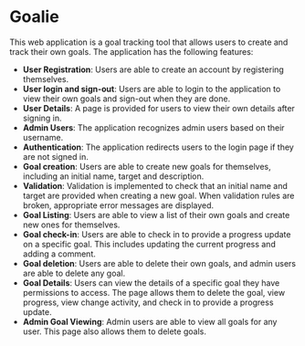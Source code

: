 # Goalie

This web application is a goal tracking tool that allows users to create and track their own goals. The application has the following features:
- 	**User Registration**: Users are able to create an account by registering themselves.
- 	**User login and sign-out**: Users are able to login to the application to view their own goals and sign-out when they are done.
- 	**User Details**: A page is provided for users to view their own details after signing in.
- 	**Admin Users**: The application recognizes admin users based on their username.
- 	**Authentication**: The application redirects users to the login page if they are not signed in.
- 	**Goal creation**: Users are able to create new goals for themselves, including an initial name, target and description.
- 	**Validation**: Validation is implemented to check that an initial name and target are provided when creating a new goal. When validation rules are broken, appropriate error messages are displayed.
- 	**Goal Listing**: Users are able to view a list of their own goals and create new ones for themselves.
- 	**Goal check-in**: Users are able to check in to provide a progress update on a specific goal. This includes updating the current progress and adding a comment.
- 	**Goal deletion**: Users are able to delete their own goals, and admin users are able to delete any goal.
- 	**Goal Details**: Users can view the details of a specific goal they have permissions to access. The page allows them to delete the goal, view progress, view change activity, and check in to provide a progress update.
- 	**Admin Goal Viewing**: Admin users are able to view all goals for any user. This page also allows them to delete goals.

